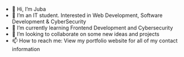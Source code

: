 - 👋 Hi, I’m Juba
- 👀 I’m an IT student. Interested in Web Development, Software Development & CyberSecurity
- 🌱 I’m currently learning Frontend Development and Cybersecurity
- 💞️ I’m looking to collaborate on some new ideas and projects
- 📫 How to reach me: View my portfolio website for all of my contact information

